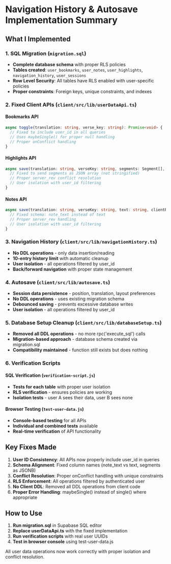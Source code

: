 # Navigation History & Autosave Implementation Summary

## What I Implemented

### 1. SQL Migration (`migration.sql`)
- **Complete database schema** with proper RLS policies
- **Tables created**: `user_bookmarks`, `user_notes`, `user_highlights`, `navigation_history`, `user_sessions`
- **Row Level Security**: All tables have RLS enabled with user-specific policies
- **Proper constraints**: Foreign keys, unique constraints, and indexes

### 2. Fixed Client APIs (`client/src/lib/userDataApi.ts`)

#### Bookmarks API
```typescript
async toggle(translation: string, verse_key: string): Promise<void> {
  // Fixed to include user_id in all queries
  // Uses maybeSingle() for proper null handling
  // Proper onConflict handling
}
```

#### Highlights API  
```typescript
async save(translation: string, verseKey: string, segments: Segment[], textLen: number, clientRev?: number): Promise<void> {
  // Fixed to send segments as JSON array (not stringified)
  // Proper server_rev conflict resolution
  // User isolation with user_id filtering
}
```

#### Notes API
```typescript
async save(translation: string, verseKey: string, text: string, clientRev?: number): Promise<void> {
  // Fixed schema: note_text instead of text
  // Proper server_rev handling
  // User isolation with user_id filtering
}
```

### 3. Navigation History (`client/src/lib/navigationHistory.ts`)
- **No DDL operations** - only data insertion/reading
- **10-entry history limit** with automatic cleanup
- **User isolation** - all operations filtered by user_id
- **Back/forward navigation** with proper state management

### 4. Autosave (`client/src/lib/autosave.ts`) 
- **Session data persistence** - position, translation, layout preferences
- **No DDL operations** - uses existing migration schema
- **Debounced saving** - prevents excessive database writes
- **User isolation** - all operations filtered by user_id

### 5. Database Setup Cleanup (`client/src/lib/databaseSetup.ts`)
- **Removed all DDL operations** - no more rpc('execute_sql') calls
- **Migration-based approach** - database schema created via migration.sql
- **Compatibility maintained** - function still exists but does nothing

### 6. Verification Scripts

#### SQL Verification (`verification-script.js`)
- **Tests for each table** with proper user isolation
- **RLS verification** - ensures policies are working
- **Isolation tests** - user A sees their data, user B sees none

#### Browser Testing (`test-user-data.js`)
- **Console-based testing** for all APIs
- **Individual and combined tests** available
- **Real-time verification** of API functionality

## Key Fixes Made

1. **User ID Consistency**: All APIs now properly include user_id in queries
2. **Schema Alignment**: Fixed column names (note_text vs text, segments as JSONB)
3. **Conflict Resolution**: Proper onConflict handling with unique constraints
4. **RLS Enforcement**: All operations filtered by authenticated user
5. **No Client DDL**: Removed all DDL operations from client code
6. **Proper Error Handling**: maybeSingle() instead of single() where appropriate

## How to Use

1. **Run migration.sql** in Supabase SQL editor
2. **Replace userDataApi.ts** with the fixed implementation
3. **Run verification scripts** with real user UUIDs
4. **Test in browser console** using test-user-data.js

All user data operations now work correctly with proper isolation and conflict resolution.